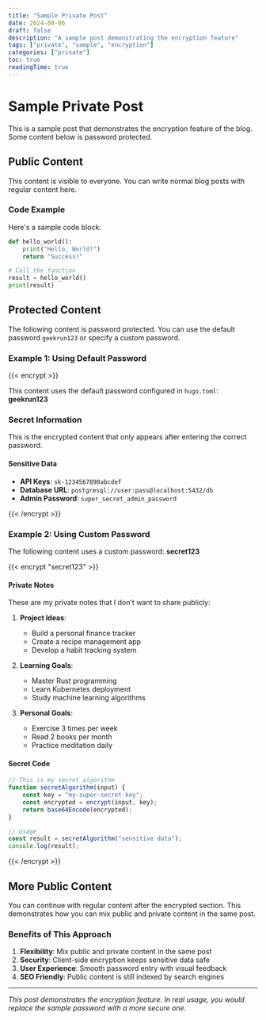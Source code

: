 ```yaml
---
title: "Sample Private Post"
date: 2024-08-06
draft: false
description: "A sample post demonstrating the encryption feature"
tags: ["private", "sample", "encryption"]
categories: ["private"]
toc: true
readingTime: true
---
```


# Sample Private Post

This is a sample post that demonstrates the encryption feature of the blog. Some content below is password protected.

## Public Content

This content is visible to everyone. You can write normal blog posts with regular content here.

### Code Example

Here's a sample code block:

```python
def hello_world():
    print("Hello, World!")
    return "Success!"

# Call the function
result = hello_world()
print(result)
```

## Protected Content

The following content is password protected. You can use the default password `geekrun123` or specify a custom password.

### Example 1: Using Default Password

{{< encrypt >}}

This content uses the default password configured in `hugo.toml`: **geekrun123**

### Secret Information

This is the encrypted content that only appears after entering the correct password.

#### Sensitive Data

- **API Keys**: `sk-1234567890abcdef`
- **Database URL**: `postgresql://user:pass@localhost:5432/db`
- **Admin Password**: `super_secret_admin_password`

{{< /encrypt >}}

### Example 2: Using Custom Password

The following content uses a custom password: **secret123**

{{< encrypt "secret123" >}}

#### Private Notes

These are my private notes that I don't want to share publicly:

1. **Project Ideas**:
   - Build a personal finance tracker
   - Create a recipe management app
   - Develop a habit tracking system

2. **Learning Goals**:
   - Master Rust programming
   - Learn Kubernetes deployment
   - Study machine learning algorithms

3. **Personal Goals**:
   - Exercise 3 times per week
   - Read 2 books per month
   - Practice meditation daily

#### Secret Code

```javascript
// This is my secret algorithm
function secretAlgorithm(input) {
    const key = "my-super-secret-key";
    const encrypted = encrypt(input, key);
    return base64Encode(encrypted);
}

// Usage
const result = secretAlgorithm("sensitive data");
console.log(result);
```

{{< /encrypt >}}

## More Public Content

You can continue with regular content after the encrypted section. This demonstrates how you can mix public and private content in the same post.

### Benefits of This Approach

1. **Flexibility**: Mix public and private content in the same post
2. **Security**: Client-side encryption keeps sensitive data safe
3. **User Experience**: Smooth password entry with visual feedback
4. **SEO Friendly**: Public content is still indexed by search engines

---

*This post demonstrates the encryption feature. In real usage, you would replace the sample password with a more secure one.* 